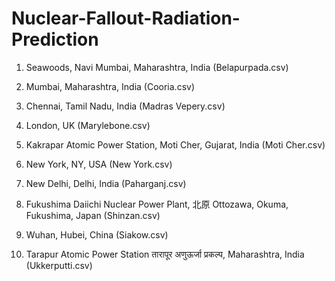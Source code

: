 # Nuclear-Fallout-Radiation-Prediction

1. Seawoods, Navi Mumbai, Maharashtra, India (Belapurpada.csv)

2. Mumbai, Maharashtra, India (Cooria.csv)

3. Chennai, Tamil Nadu, India (Madras Vepery.csv)

4. London, UK (Marylebone.csv)

5. Kakrapar Atomic Power Station, Moti Cher, Gujarat, India (Moti Cher.csv)

6. New York, NY, USA (New York.csv)

7. New Delhi, Delhi, India (Paharganj.csv)

8. Fukushima Daiichi Nuclear Power Plant, 北原 Ottozawa, Okuma, Fukushima, Japan (Shinzan.csv)

9. Wuhan, Hubei, China (Siakow.csv)

10. Tarapur Atomic Power Station तारापूर अणुऊर्जा प्रकल्प, Maharashtra, India (Ukkerputti.csv)
